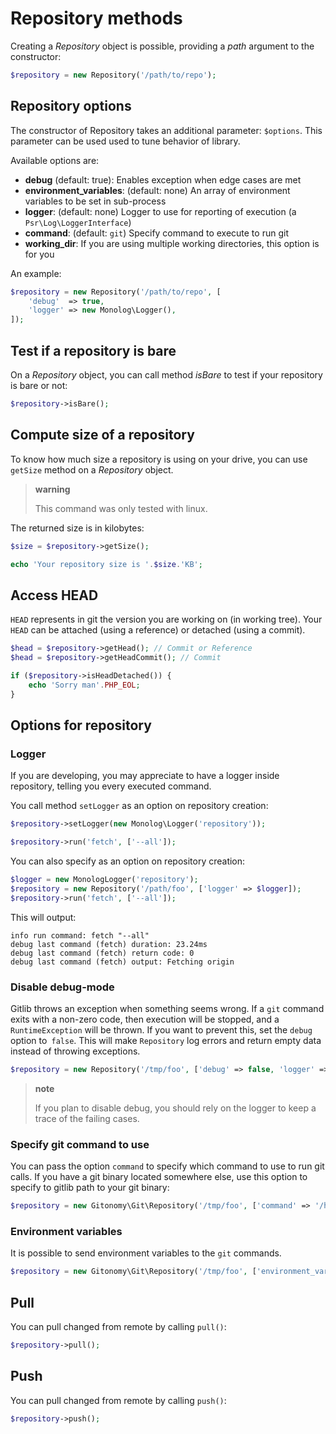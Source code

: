 Repository methods
==================

Creating a *Repository* object is possible, providing a *path* argument
to the constructor:

```php
$repository = new Repository('/path/to/repo');
```

Repository options
------------------

The constructor of Repository takes an additional parameter: `$options`.
This parameter can be used used to tune behavior of library.

Available options are:

-   **debug** (default: true): Enables exception when edge cases are met
-   **environment\_variables**: (default: none) An array of environment
    variables to be set in sub-process
-   **logger**: (default: none) Logger to use for reporting of execution
    (a `Psr\Log\LoggerInterface`)
-   **command**: (default: `git`) Specify command to execute to run git
-   **working\_dir**: If you are using multiple working directories,
    this option is for you

An example:

```php
$repository = new Repository('/path/to/repo', [
    'debug'  => true,
    'logger' => new Monolog\Logger(),
]);
```

Test if a repository is bare
----------------------------

On a *Repository* object, you can call method *isBare* to test if your
repository is bare or not:

```php
$repository->isBare();
```

Compute size of a repository
----------------------------

To know how much size a repository is using on your drive, you can use
`getSize` method on a *Repository* object.

> **warning**
>
> This command was only tested with linux.

The returned size is in kilobytes:

```php
$size = $repository->getSize();

echo 'Your repository size is '.$size.'KB';
```

Access HEAD
-----------

`HEAD` represents in git the version you are working on (in working
tree). Your `HEAD` can be attached (using a reference) or detached
(using a commit).

```php
$head = $repository->getHead(); // Commit or Reference
$head = $repository->getHeadCommit(); // Commit

if ($repository->isHeadDetached()) {
    echo 'Sorry man'.PHP_EOL;
}
```

Options for repository
----------------------

### Logger

If you are developing, you may appreciate to have a logger inside
repository, telling you every executed command.

You call method `setLogger` as an option on repository creation:

```php
$repository->setLogger(new Monolog\Logger('repository'));

$repository->run('fetch', ['--all']);
```

You can also specify as an option on repository creation:

```php
$logger = new MonologLogger('repository');
$repository = new Repository('/path/foo', ['logger' => $logger]);
$repository->run('fetch', ['--all']);
```

This will output:

```
info run command: fetch "--all"
debug last command (fetch) duration: 23.24ms
debug last command (fetch) return code: 0
debug last command (fetch) output: Fetching origin
```

### Disable debug-mode

Gitlib throws an exception when something seems wrong. If a `git` command exits
with a non-zero code, then execution will be stopped, and a `RuntimeException`
will be thrown. If you want to prevent this, set the `debug` option to` false`.
This will make `Repository` log errors and return empty data instead of
throwing exceptions. 

```php
$repository = new Repository('/tmp/foo', ['debug' => false, 'logger' => $logger]);
```

> **note**
>
> If you plan to disable debug, you should rely on the logger to keep a trace
> of the failing cases.

### Specify git command to use

You can pass the option `command` to specify which command to use to run git
calls. If you have a git binary located somewhere else, use this option to
specify to gitlib path to your git binary:

```php
$repository = new Gitonomy\Git\Repository('/tmp/foo', ['command' => '/home/alice/bin/git']); 
```

### Environment variables

It is possible to send environment variables to the `git` commands.

```php
$repository = new Gitonomy\Git\Repository('/tmp/foo', ['environment_variables' => ['GIT_']])
```

Pull
----

You can pull changed from remote by calling `pull()`:

```php
$repository->pull();
```

Push
----

You can pull changed from remote by calling `push()`:

```php
$repository->push();
```
